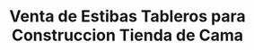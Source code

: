 ---
title: "Venta de Estibas Tableros para Construccion Tienda de Cama"
url: /pereira/venta-de-estibas-tableros-para-construccion-tienda-de-cama/
shop: general
---